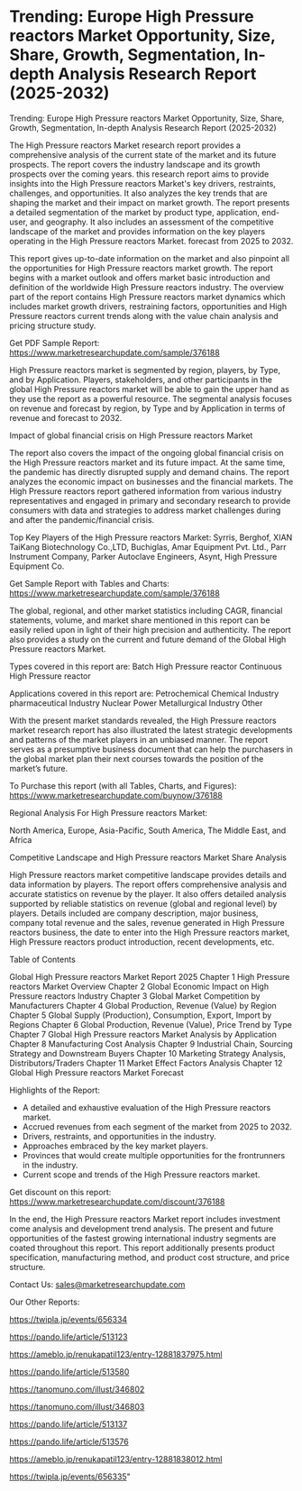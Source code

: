 # Trending: Europe High Pressure reactors Market Opportunity, Size, Share, Growth, Segmentation, In-depth Analysis Research Report (2025-2032)
Trending: Europe High Pressure reactors Market Opportunity, Size, Share, Growth, Segmentation, In-depth Analysis Research Report (2025-2032)

The High Pressure reactors Market research report provides a comprehensive analysis of the current state of the market and its future prospects. The report covers the industry landscape and its growth prospects over the coming years. this research report aims to provide insights into the High Pressure reactors Market's key drivers, restraints, challenges, and opportunities. It also analyzes the key trends that are shaping the market and their impact on market growth. The report presents a detailed segmentation of the market by product type, application, end-user, and geography. It also includes an assessment of the competitive landscape of the market and provides information on the key players operating in the High Pressure reactors Market. forecast from 2025 to 2032.

This report gives up-to-date information on the market and also pinpoint all the opportunities for High Pressure reactors market growth. The report begins with a market outlook and offers market basic introduction and definition of the worldwide High Pressure reactors industry. The overview part of the report contains High Pressure reactors market dynamics which includes market growth drivers, restraining factors, opportunities and High Pressure reactors current trends along with the value chain analysis and pricing structure study.

Get PDF Sample Report: https://www.marketresearchupdate.com/sample/376188

High Pressure reactors market is segmented by region, players, by Type, and by Application. Players, stakeholders, and other participants in the global High Pressure reactors market will be able to gain the upper hand as they use the report as a powerful resource. The segmental analysis focuses on revenue and forecast by region, by Type and by Application in terms of revenue and forecast to 2032.

Impact of global financial crisis on High Pressure reactors Market

The report also covers the impact of the ongoing global financial crisis on the High Pressure reactors market and its future impact. At the same time, the pandemic has directly disrupted supply and demand chains. The report analyzes the economic impact on businesses and the financial markets. The High Pressure reactors report gathered information from various industry representatives and engaged in primary and secondary research to provide consumers with data and strategies to address market challenges during and after the pandemic/financial crisis.

Top Key Players of the High Pressure reactors Market:
Syrris, Berghof, XIAN TaiKang Biotechnology Co.,LTD, Buchiglas, Amar Equipment Pvt. Ltd., Parr Instrument Company, Parker Autoclave Engineers, Asynt, High Pressure Equipment Co.


Get Sample Report with Tables and Charts: https://www.marketresearchupdate.com/sample/376188

The global, regional, and other market statistics including CAGR, financial statements, volume, and market share mentioned in this report can be easily relied upon in light of their high precision and authenticity. The report also provides a study on the current and future demand of the Global High Pressure reactors Market.

Types covered in this report are:
Batch High Pressure reactor
Continuous High Pressure reactor


Applications covered in this report are:
Petrochemical
Chemical Industry
pharmaceutical Industry
Nuclear Power
Metallurgical Industry
Other


With the present market standards revealed, the High Pressure reactors market research report has also illustrated the latest strategic developments and patterns of the market players in an unbiased manner. The report serves as a presumptive business document that can help the purchasers in the global market plan their next courses towards the position of the market’s future.

To Purchase this report (with all Tables, Charts, and Figures): https://www.marketresearchupdate.com/buynow/376188

Regional Analysis For High Pressure reactors Market:

North America, Europe, Asia-Pacific, South America, The Middle East, and Africa

Competitive Landscape and High Pressure reactors Market Share Analysis

High Pressure reactors market competitive landscape provides details and data information by players. The report offers comprehensive analysis and accurate statistics on revenue by the player. It also offers detailed analysis supported by reliable statistics on revenue (global and regional level) by players. Details included are company description, major business, company total revenue and the sales, revenue generated in High Pressure reactors business, the date to enter into the High Pressure reactors market, High Pressure reactors product introduction, recent developments, etc.

Table of Contents

Global High Pressure reactors Market Report 2025
Chapter 1 High Pressure reactors Market Overview
Chapter 2 Global Economic Impact on High Pressure reactors Industry
Chapter 3 Global Market Competition by Manufacturers
Chapter 4 Global Production, Revenue (Value) by Region
Chapter 5 Global Supply (Production), Consumption, Export, Import by Regions
Chapter 6 Global Production, Revenue (Value), Price Trend by Type
Chapter 7 Global High Pressure reactors Market Analysis by Application
Chapter 8 Manufacturing Cost Analysis
Chapter 9 Industrial Chain, Sourcing Strategy and Downstream Buyers
Chapter 10 Marketing Strategy Analysis, Distributors/Traders
Chapter 11 Market Effect Factors Analysis
Chapter 12 Global High Pressure reactors Market Forecast

Highlights of the Report:

- A detailed and exhaustive evaluation of the High Pressure reactors market.
- Accrued revenues from each segment of the market from 2025 to 2032.
- Drivers, restraints, and opportunities in the industry.
- Approaches embraced by the key market players.
- Provinces that would create multiple opportunities for the frontrunners in the industry.
- Current scope and trends of the High Pressure reactors market.

Get discount on this report: https://www.marketresearchupdate.com/discount/376188

In the end, the High Pressure reactors Market report includes investment come analysis and development trend analysis. The present and future opportunities of the fastest growing international industry segments are coated throughout this report. This report additionally presents product specification, manufacturing method, and product cost structure, and price structure.

Contact Us:
sales@marketresearchupdate.com

Our Other Reports:

https://twipla.jp/events/656334

https://pando.life/article/513123

https://ameblo.jp/renukapatil123/entry-12881837975.html

https://pando.life/article/513580

https://tanomuno.com/illust/346802

https://tanomuno.com/illust/346803

https://pando.life/article/513137

https://pando.life/article/513576

https://ameblo.jp/renukapatil123/entry-12881838012.html

https://twipla.jp/events/656335"
